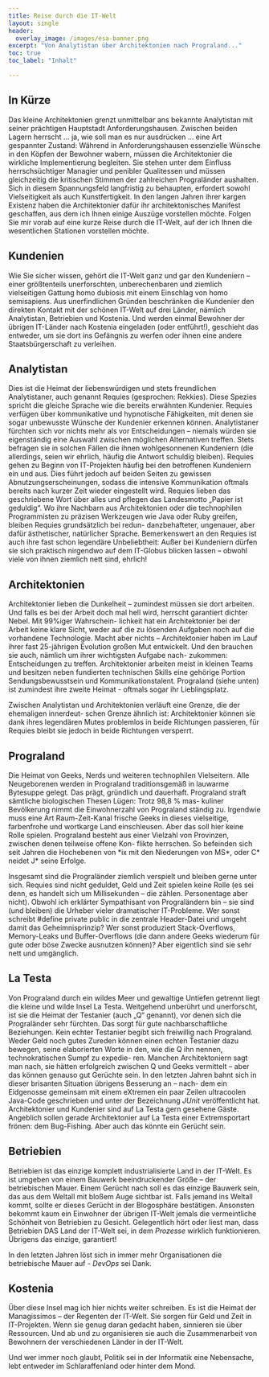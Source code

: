 ```yaml
---
title: Reise durch die IT-Welt
layout: single
header:
  overlay_image: /images/esa-banner.png
excerpt: "Von Analytistan über Architektonien nach Prograland..."
toc: true
toc_label: "Inhalt"

---
```



## In Kürze

Das kleine Architektonien grenzt unmittelbar ans bekannte Analytistan mit seiner prächtigen Hauptstadt Anforderungshausen. Zwischen beiden Lagern herrscht ... ja, wie soll man es nur ausdrücken ... eine Art gespannter Zustand: Während in Anforderungshausen essenzielle Wünsche in den Köpfen der Bewohner wabern, müssen die Architektonier die wirkliche Implementierung begleiten. Sie stehen unter dem Einfluss herrschsüchtiger Managier und penibler Qualitessen und müssen gleichzeitig die kritischen Stimmen der zahlreichen Prograländer aushalten.
Sich in diesem Spannungsfeld langfristig zu behaupten, erfordert sowohl Vielseitigkeit als auch Kunstfertigkeit. In den langen Jahren ihrer kargen Existenz haben die Architektonier dafür ihr architektonisches Manifest geschaffen, aus dem ich Ihnen einige Auszüge
vorstellen möchte.
Folgen Sie mir vorab auf eine kurze Reise durch die IT-Welt, auf der ich Ihnen die wesentlichen Stationen vorstellen möchte.

## Kundenien
Wie Sie sicher wissen, gehört die IT-Welt ganz und gar den Kundeniern – einer größtenteils unerforschten, unberechenbaren und ziemlich vielseitigen Gattung homo dubiosis mit einem Einschlag von homo semisapiens. Aus unerfindlichen Gründen beschränken die Kundenier den direkten Kontakt mit der schönen IT-Welt auf drei Länder, nämlich Analytistan, Betriebien und Kostenia. Und werden einmal Bewohner der übrigen IT-Länder nach Kostenia eingeladen (oder entführt!), geschieht das entweder, um sie dort ins Gefängnis zu werfen oder ihnen eine andere Staatsbürgerschaft zu verleihen.

## Analytistan

Dies ist die Heimat der liebenswürdigen und stets freundlichen Analytistaner, auch genannt Requies (gesprochen: Rekkies). Diese Spezies spricht die gleiche Sprache wie die bereits erwähnten Kundenier. Requies verfügen über kommunikative und hypnotische Fähigkeiten, mit denen sie sogar unbewusste Wünsche der Kundenier erkennen können. Analytistaner fürchten sich vor nichts mehr als vor Entscheidungen – niemals würden sie eigenständig eine Auswahl zwischen möglichen Alternativen treffen. Stets befragen sie in solchen Fällen die ihnen wohlgesonnenen Kundeniern (die allerdings, seien wir ehrlich, häufig die Antwort schuldig bleiben).
Requies gehen zu Beginn von IT-Projekten häufig bei den betroffenen Kundeniern ein und aus. Dies führt jedoch auf beiden Seiten zu gewissen Abnutzungserscheinungen, sodass die intensive Kommunikation oftmals bereits nach kurzer Zeit wieder eingestellt wird.
Requies lieben das geschriebene Wort über alles und pflegen das Landesmotto „Papier ist geduldig“. Wo ihre Nachbarn aus Architektonien oder die technophilen Programmisten zu präzisen Werkzeugen wie Java oder Ruby greifen, bleiben Requies grundsätzlich bei redun- danzbehafteter, ungenauer, aber dafür ästhetischer, natürlicher Sprache.
Bemerkenswert an den Requies ist auch ihre fast schon legendäre Unbeliebtheit: Außer bei Kundeniern dürfen sie sich praktisch nirgendwo auf dem IT-Globus blicken lassen – obwohl viele von ihnen ziemlich nett sind, ehrlich!

## Architektonien

Architektonier lieben die Dunkelheit – zumindest müssen sie dort arbeiten. Und falls es bei der Arbeit doch mal hell wird, herrscht garantiert dichter Nebel. Mit 99%iger Wahrschein- lichkeit hat ein Architektonier bei der Arbeit keine klare Sicht, weder auf die zu lösenden Aufgaben noch auf die vorhandene Technologie.
Macht aber nichts – Architektonier haben im Lauf ihrer fast 25-jährigen Evolution großen Mut entwickelt. Und den brauchen sie auch, nämlich um ihrer wichtigsten Aufgabe nach- zukommen: Entscheidungen zu treffen. Architektonier arbeiten meist in kleinen Teams und besitzen neben fundierten technischen Skills eine gehörige Portion Sendungsbewusstsein und Kommunikationstalent. Prograland (siehe unten) ist
zumindest ihre zweite Heimat - oftmals sogar ihr Lieblingsplatz.

Zwischen Analytistan und Architektonien verläuft eine Grenze, die der ehemaligen innerdeut- schen Grenze ähnlich ist: Architektonier können sie dank ihres legendären Mutes problemlos in beide Richtungen passieren, für Requies bleibt sie jedoch in beide Richtungen versperrt.

## Prograland

Die Heimat von Geeks, Nerds und weiteren technophilen Vielseitern. Alle Neugeborenen werden in Prograland traditionsgemäß in lauwarme Bytesuppe gelegt. Das prägt, gründlich und dauerhaft. Prograland straft sämtliche biologischen Thesen Lügen: Trotz 98,8 % mas- kuliner Bevölkerung nimmt die Einwohnerzahl von Prograland ständig zu. Irgendwie muss eine Art Raum-Zeit-Kanal frische Geeks in dieses vielseitige, farbenfrohe und wortkarge Land einschleusen. Aber das soll hier keine Rolle spielen.
Prograland besteht aus einer Vielzahl von Provinzen, zwischen denen teilweise offene Kon- flikte herrschen. So befeinden sich seit Jahren die Hochebenen von \*ix mit den Niederungen von MS\*, oder C\* neidet J\* seine Erfolge.

Insgesamt sind die Prograländer ziemlich verspielt und bleiben gerne unter sich. Requies sind nicht geduldet, Geld und Zeit spielen keine Rolle (es sei denn, es handelt sich um Millisekunden – die zählen. Personentage aber nicht).
Obwohl ich erklärter Sympathisant von Prograländern bin – sie sind (und bleiben) die Urheber vieler dramatischer IT-Probleme. Wer sonst schreibt #define private public in die zentrale Header-Datei und umgeht damit das Geheimnisprinzip? Wer sonst produziert Stack-Overflows, Memory-Leaks und Buffer-Overflows (die dann andere Geeks wiederum für gute oder böse Zwecke ausnutzen können)? Aber eigentlich sind sie sehr nett und umgänglich.

## La Testa
Von Prograland durch ein wildes Meer und gewaltige Untiefen getrennt liegt die kleine und wilde Insel La Testa. Weitgehend unberührt und unerforscht, ist sie die Heimat der Testanier (auch „Q“ genannt), vor denen sich die Prograländer sehr fürchten. Das sorgt für gute nachbarschaftliche Beziehungen. Kein echter Testanier begibt sich freiwillig nach Prograland. Weder Geld noch gutes Zureden können einen echten Testanier dazu bewegen, seine elaborierten Worte in den, wie die Q ihn nennen, technokratischen Sumpf zu expedie- ren. Manchen Architektoniern sagt man nach, sie hätten erfolgreich zwischen Q und Geeks vermittelt – aber das können genauso gut Gerüchte sein.
In den letzten Jahren bahnt sich in dieser brisanten Situation übrigens Besserung an – nach- dem ein Eidgenosse gemeinsam mit einem eXtremen ein paar Zeilen ultracoolen Java-Code geschrieben und unter der Bezeichnung _JUnit_ veröffentlicht hat.
Architektonier und Kundenier sind auf La Testa gern gesehene Gäste. Angeblich sollen gerade Architektonier auf La Testa einer Extremsportart frönen: dem Bug-Fishing. Aber auch das könnte ein Gerücht sein.

## Betriebien
Betriebien ist das einzige komplett industrialisierte Land in der IT-Welt. Es ist umgeben von einem Bauwerk beeindruckender Größe – der betriebischen Mauer. Einem Gerücht nach soll es das einzige Bauwerk sein, das aus dem Weltall mit bloßem Auge sichtbar ist. Falls jemand ins Weltall kommt, sollte er dieses Gerücht in der Blogosphäre bestätigen. Ansonsten bekommt kaum ein Einwohner der übrigen IT-Welt jemals die vermeintliche Schönheit von Betriebien zu Gesicht.
Gelegentlich hört oder liest man, dass Betriebien DAS Land der IT-Welt sei, in dem _Prozesse_ wirklich funktionieren. Übrigens das einzige, garantiert!

In den letzten Jahren löst sich in immer mehr Organisationen die betriebische Mauer
auf - _DevOps_ sei Dank.

## Kostenia

Über diese Insel mag ich hier nichts weiter schreiben. Es ist die Heimat der Managissimos – der Regenten der IT-Welt. Sie sorgen für Geld und Zeit in IT-Projekten. Wenn sie genug daran gedacht haben, sinnieren sie über Ressourcen. Und ab und zu organisieren sie auch die Zusammenarbeit von Bewohnern der verschiedenen Länder in der IT-Welt.

Und wer immer noch glaubt, Politik sei in der Informatik eine Nebensache, lebt
entweder im Schlaraffenland oder hinter dem Mond.
